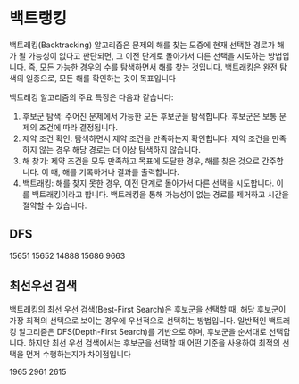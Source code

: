 # 백트랭킹

백트래킹(Backtracking) 알고리즘은 문제의 해를 찾는 도중에 현재 선택한 경로가 해가 될 가능성이 없다고 판단되면, 
그 이전 단계로 돌아가서 다른 선택을 시도하는 방법입니다. 즉, 모든 가능한 경우의 수를 탐색하면서 해를 찾는 것입니다. 
백트래킹은 완전 탐색의 일종으로, 모든 해를 확인하는 것이 목표입니다

백트래킹 알고리즘의 주요 특징은 다음과 같습니다:

1. 후보군 탐색: 주어진 문제에서 가능한 모든 후보군을 탐색합니다. 후보군은 보통 문제의 조건에 따라 결정됩니다.
2. 제약 조건 확인: 탐색하면서 제약 조건을 만족하는지 확인합니다. 제약 조건을 만족하지 않는 경우 해당 경로는 더 이상 탐색하지 않습니다.
3. 해 찾기: 제약 조건을 모두 만족하고 목표에 도달한 경우, 해를 찾은 것으로 간주합니다. 이 때, 해를 기록하거나 결과를 출력합니다.
4. 백트래킹: 해를 찾지 못한 경우, 이전 단계로 돌아가서 다른 선택을 시도합니다. 이를 백트래킹이라고 합니다. 백트래킹을 통해 가능성이 없는 경로를 제거하고 시간을 절약할 수 있습니다.

## DFS

15651
15652
14888
15686
9663

## 최선우선 검색
백트래킹의 최선 우선 검색(Best-First Search)은 후보군을 선택할 때, 
해당 후보군이 가장 최적의 선택으로 보이는 경우에 우선적으로 선택하는 방법입니다. 
일반적인 백트래킹 알고리즘은 DFS(Depth-First Search)를 기반으로 하며, 후보군을 순서대로 선택합니다. 
하지만 최선 우선 검색에서는 후보군을 선택할 때 어떤 기준을 사용하여 최적의 선택을 먼저 수행하는지가 차이점입니다

1965
2961
2615